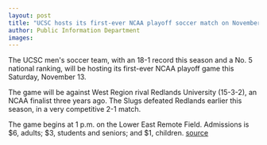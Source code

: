 ```yaml
---
layout: post
title: "UCSC hosts its first-ever NCAA playoff soccer match on November 13"
author: Public Information Department
images:
---
```


The UCSC men's soccer team, with an 18-1 record this season and a No. 5 national ranking, will be hosting its first-ever NCAA playoff game this Saturday, November 13.

The game will be against West Region rival Redlands University (15-3-2), an NCAA finalist three years ago. The Slugs defeated Redlands earlier this season, in a very competitive 2-1 match.

The game begins at 1 p.m. on the Lower East Remote Field. Admissions is $6, adults; $3, students and seniors; and $1, children.
[source](http://www1.ucsc.edu/currents/04-05/11-08/brief-soccer.asp "Permalink to brief-soccer")
